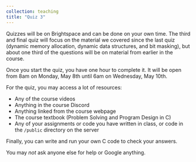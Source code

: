 ```yaml
---
collection: teaching
title: "Quiz 3"
---
```


Quizzes will be on Brightspace and can be done on your own time.
The third and final quiz
will focus on the material we covered since the last quiz (dynamic memory
allocation, dynamic data structures, and bit masking), but about one third of
the questions will be on material from earlier in the course.

Once you start the quiz, you have one hour to complete it. It will be open from
8am on Monday, May 8th until 6am on Wednesday, May 10th.

For the  quiz, you may access a lot of resources:
* Any of the course videos
* Anything in the course Discord
* Anything linked from the course webpage
* The course textbook (Problem Solving and Program Design in C)
* Any of your assignments or code you have written in class, or code in the
	`/public` directory on the server

Finally, you can write and run your own C code to check your answers.

You may *not* ask anyone else for help or Google anything.
